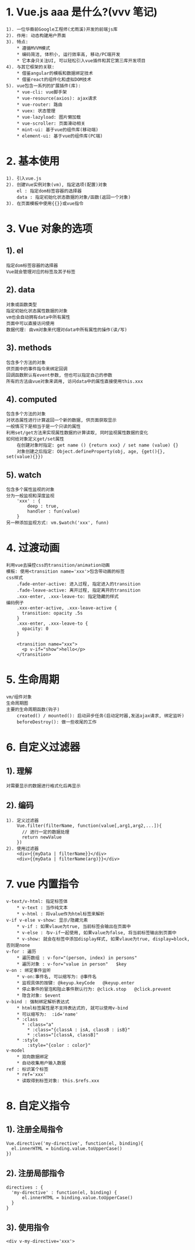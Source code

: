 # 1. Vue.js aaa 是什么?(vvv 笔记)

    1). 一位华裔前Google工程师(尤雨溪)开发的前端js库
    2). 作用: 动态构建用户界面
    3). 特点:
    	* 遵循MVVM模式
    	* 编码简洁, 体积小, 运行效率高, 移动/PC端开发
    	* 它本身只关注UI, 可以轻松引入vue插件和其它第三库开发项目
    4). 与其它框架的关联:
    	* 借鉴angular的模板和数据绑定技术
    	* 借鉴react的组件化和虚拟DOM技术
    5). vue包含一系列的扩展插件(库):
    	* vue-cli: vue脚手架
    	* vue-resource(axios): ajax请求
    	* vue-router: 路由
    	* vuex: 状态管理
    	* vue-lazyload: 图片懒加载
    	* vue-scroller: 页面滑动相关
    	* mint-ui: 基于vue的组件库(移动端)
    	* element-ui: 基于vue的组件库(PC端)

# 2. 基本使用

    1). 引入vue.js
    2). 创建Vue实例对象(vm), 指定选项(配置)对象
    	el : 指定dom标签容器的选择器
    	data : 指定初始化状态数据的对象/函数(返回一个对象)
    3). 在页面模板中使用{{}}或vue指令

# 3. Vue 对象的选项

## 1). el

    指定dom标签容器的选择器
    Vue就会管理对应的标签及其子标签

## 2). data

    对象或函数类型
    指定初始化状态属性数据的对象
    vm也会自动拥有data中所有属性
    页面中可以直接访问使用
    数据代理: 由vm对象来代理对data中所有属性的操作(读/写)

## 3). methods

    包含多个方法的对象
    供页面中的事件指令来绑定回调
    回调函数默认有event参数, 但也可以指定自己的参数
    所有的方法由vue对象来调用, 访问data中的属性直接使用this.xxx

## 4). computed

    包含多个方法的对象
    对状态属性进行计算返回一个新的数据, 供页面获取显示
    一般情况下是相当于是一个只读的属性
    利用set/get方法来实现属性数据的计算读取, 同时监视属性数据的变化
    如何给对象定义get/set属性
    	在创建对象时指定: get name () {return xxx} / set name (value) {}
      	对象创建之后指定: Object.defineProperty(obj, age, {get(){}, set(value){}})

## 5). watch

    包含多个属性监视的对象
    分为一般监视和深度监视
    	'xxx' : {
    		deep : true,
    		handler : fun(value)
    	}
    另一种添加监视方式: vm.$watch('xxx', funn)

# 4. 过渡动画

    利用vue去操控css的transition/animation动画
    模板: 使用<transition name='xxx'>包含带动画的标签
    css样式
    	.fade-enter-active: 进入过程, 指定进入的transition
    	.fade-leave-active: 离开过程, 指定离开的transition
    	.xxx-enter, .xxx-leave-to: 指定隐藏的样式
    编码例子
        .xxx-enter-active, .xxx-leave-active {
          transition: opacity .5s
        }
        .xxx-enter, .xxx-leave-to {
          opacity: 0
        }

        <transition name="xxx">
          <p v-if="show">hello</p>
        </transition>

# 5. 生命周期

    vm/组件对象
    生命周期图
    主要的生命周期函数(钩子)
    	created() / mounted(): 启动异步任务(启动定时器,发送ajax请求, 绑定监听)
    	beforeDestroy(): 做一些收尾的工作

# 6. 自定义过滤器

## 1). 理解

    对需要显示的数据进行格式化后再显示

## 2). 编码

    1). 定义过滤器
    	Vue.filter(filterName, function(value[,arg1,arg2,...]){
    	  // 进行一定的数据处理
    	  return newValue
    	})
    2). 使用过滤器
    	<div>{{myData | filterName}}</div>
    	<div>{{myData | filterName(arg)}}</div>

# 7. vue 内置指令

    v-text/v-html: 指定标签体
    	* v-text : 当作纯文本
    	* v-html : 将value作为html标签来解析
    v-if v-else v-show: 显示/隐藏元素
    	* v-if : 如果vlaue为true, 当前标签会输出在页面中
    	* v-else : 与v-if一起使用, 如果value为false, 将当前标签输出到页面中
    	* v-show: 就会在标签中添加display样式, 如果vlaue为true, display=block, 否则是none
    v-for : 遍历
    	* 遍历数组 : v-for="(person, index) in persons"
    	* 遍历对象 : v-for="value in person"   $key
    v-on : 绑定事件监听
    	* v-on:事件名, 可以缩写为: @事件名
    	* 监视具体的按键: @keyup.keyCode   @keyup.enter
    	* 停止事件的冒泡和阻止事件默认行为: @click.stop   @click.prevent
    	* 隐含对象: $event
    v-bind : 强制绑定解析表达式
    	* html标签属性是不支持表达式的, 就可以使用v-bind
    	* 可以缩写为:  :id='name'
    	* :class
    	  * :class="a"
    		* :class="{classA : isA, classB : isB}"
    		* :class="[classA, classB]"
    	* :style
    		:style="{color : color}"
    v-model
    	* 双向数据绑定
    	* 自动收集用户输入数据
    ref : 标识某个标签
    	* ref='xxx'
    	* 读取得到标签对象: this.$refs.xxx

# 8. 自定义指令

## 1). 注册全局指令

    Vue.directive('my-directive', function(el, binding){
      el.innerHTML = binding.value.toUpperCase()
    })

## 2). 注册局部指令

    directives : {
      'my-directive' : function(el, binding) {
          el.innerHTML = binding.value.toUpperCase()
      }
    }

## 3). 使用指令

    <div v-my-directive='xxx'>
